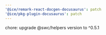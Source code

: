 ```yaml
---
'@ice/remark-react-docgen-docusaurus': patch
'@ice/pkg-plugin-docusaurus': patch
---
```


chore: upgrade @swc/helpers version to ^0.5.1
